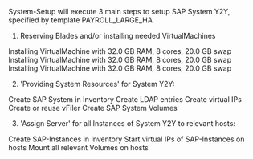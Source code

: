 System-Setup will execute 3 main steps to setup SAP System Y2Y,
specified by template PAYROLL_LARGE_HA

1. Reserving Blades and/or installing needed VirtualMachines

Installing VirtualMachine with 32.0 GB RAM, 8 cores, 20.0 GB swap
Installing VirtualMachine with 32.0 GB RAM, 8 cores, 20.0 GB swap
Installing VirtualMachine with 32.0 GB RAM, 8 cores, 20.0 GB swap


2. 'Providing System Resources' for System Y2Y:

Create SAP System in Inventory
Create LDAP entries
Create virtual IPs
Create or reuse vFiler
Create SAP System Volumes


3. 'Assign Server' for all Instances of System Y2Y to relevant hosts:

Create SAP-Instances in Inventory
Start virtual IPs of SAP-Instances on hosts
Mount all relevant Volumes on hosts 


